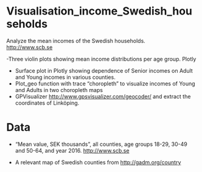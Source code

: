 # Visualisation_income_Swedish_households

Analyze the mean incomes of the Swedish households.\
http://www.scb.se

-Three violin plots showing mean income distributions per age group. Plotly
- Surface plot in Plotly showing dependence of Senior incomes on Adult and Young incomes in various counties.
- Plot_geo function with trace “choropleth” to visualize incomes of Young and Adults in two choropleth maps
- GPVisualizer http://www.gpsvisualizer.com/geocoder/ and extract the coordinates of Linköping.

# Data
- “Mean value, SEK thousands”, all counties, age groups 18-29, 30-49 and 50-64, and year 2016.
http://www.scb.se

- A relevant map of Swedish counties from http://gadm.org/country

